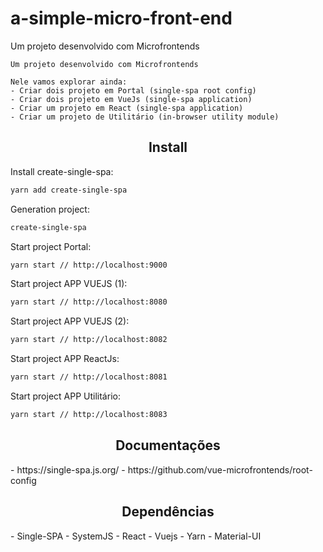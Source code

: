 # a-simple-micro-front-end
Um projeto desenvolvido com Microfrontends

```
Um projeto desenvolvido com Microfrontends

Nele vamos explorar ainda:
- Criar dois projeto em Portal (single-spa root config)
- Criar dois projeto em VueJs (single-spa application)
- Criar um projeto em React (single-spa application)
- Criar um projeto de Utilitário (in-browser utility module)
```

<h2 align="center">Install</h2>

Install create-single-spa:
```bash
yarn add create-single-spa
```

Generation project:
```bash
create-single-spa
```

Start project Portal:
```bash
yarn start // http://localhost:9000
```

Start project APP VUEJS (1):
```bash
yarn start // http://localhost:8080
```

Start project APP VUEJS (2):
```bash
yarn start // http://localhost:8082
```

Start project APP ReactJs:
```bash
yarn start // http://localhost:8081
```

Start project APP Utilitário:
```bash
yarn start // http://localhost:8083
```

<h2 align="center">Documentações</h2>
- https://single-spa.js.org/
- https://github.com/vue-microfrontends/root-config

<h2 align="center">Dependências</h2>
- Single-SPA
- SystemJS
- React
- Vuejs
- Yarn
- Material-UI
